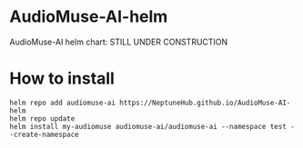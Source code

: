 # AudioMuse-AI-helm
AudioMuse-AI helm chart: STILL UNDER CONSTRUCTION

# How to install
```
helm repo add audiomuse-ai https://NeptuneHub.github.io/AudioMuse-AI-helm
helm repo update
helm install my-audiomuse audiomuse-ai/audiomuse-ai --namespace test --create-namespace
```


